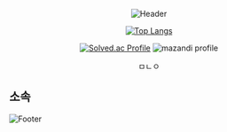 <div align=center>

![Header](https://capsule-render.vercel.app/api?type=waving&height=200&text=MinWoo&animation=fadeIn&fontAlign=80&fontAlignY=40&color=gradient)

[![Top Langs](https://github-readme-stats.vercel.app/api/top-langs/?username=ymw0407&layout=compact&theme=merco)](https://github.com/ymw0407)

[![Solved.ac Profile](http://mazassumnida.wtf/api/v2/generate_badge?boj=yun1211)](https://solved.ac/yun1211/)
![mazandi profile](http://mazandi.herokuapp.com/api?handle=yun1211&theme=dark)
 
ㅁㄴㅇ
</div>

## 소속

![Footer](https://capsule-render.vercel.app/api?type=waving&color=auto&customColorList=4&height=200&section=footer)
  

